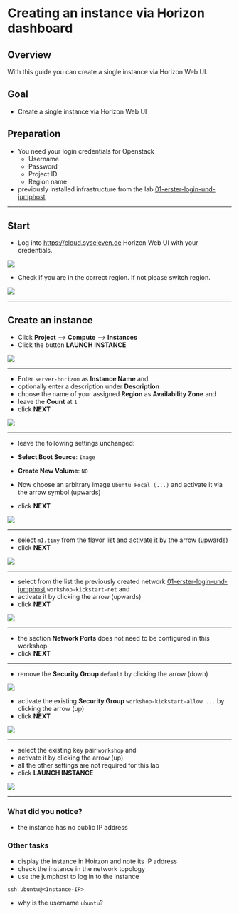 # Creating an instance via Horizon dashboard

## Overview

With this guide you can create a single instance via Horizon Web UI.

## Goal

* Create a single instance via Horizon Web UI

## Preparation

* You need your login credentials for Openstack
  * Username
  * Password
  * Project ID
  * Region name
* previously installed infrastructure from the lab [01-erster-login-und-jumphost](/01-erster-login-und-jumphost)

---

## Start

* Log into https://cloud.syseleven.de Horizon Web UI with your credentials.

![](images/001-login-windows.png)

* Check if you are in the correct region. If not please switch region.

![](images/002-select-region.png)

---

## Create an instance

* Click **Project** --> **Compute** --> **Instances**
* Click the button **LAUNCH INSTANCE**

![](images/005-launch-instance-button.png)

---

* Enter `server-horizon` as **Instance Name** and
* optionally enter a description under **Description**
* choose the name of your assigned **Region** as **Availability Zone** and
* leave the **Count** at `1`
* click **NEXT**

![](images/010-launch-instance-details.png)

---

* leave the following settings unchanged:

* **Select Boot Source**: `Image`
* **Create New Volume**: `NO`

* Now choose an arbitrary image `Ubuntu Focal (...)` and activate it via the arrow symbol (upwards)
* click **NEXT**

![](images/020-launch-instance-source.png)

---

* select `m1.tiny` from the flavor list and activate it by the arrow (upwards)
* click **NEXT**

![](images/030-launch-instance-flavor.png)

---

* select from the list the previously created network [01-erster-login-und-jumphost](/01-erster-login-und-jumphost) 
 `workshop-kickstart-net` and 
* activate it by clicking the arrow (upwards)
* click **NEXT**

![](images/040-launch-instance-networks.png)

---

* the section **Network Ports** does not need to be configured in this workshop
* click **NEXT**

---

* remove the **Security Group** `default` by clicking the arrow (down)

![](images/050-launch-instance-security-groups.png)

* activate the existing **Security Group** `workshop-kickstart-allow ...` by clicking the arrow (up)
* click **NEXT**

![](images/051-launch-instance-security-groups.png)

---

* select the existing key pair `workshop` and
* activate it by clicking the arrow (up)
* all the other settings are not required for this lab
* click **LAUNCH INSTANCE**

![](images/060-launch-instance-key-pair.png)

---

### What did you notice?

* the instance has no public IP address

### Other tasks

* display the instance in Hoirzon and note its IP address
* check the instance in the network topology
* use the jumphost to log in to the instance

`ssh ubuntu@<Instance-IP>`

* why is the username `ubuntu`?
